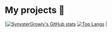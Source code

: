 # My projects 🚀


|[![SynysterGrowly's GitHub stats](https://github-readme-stats.vercel.app/api?username=SynysterGrowly&show_icons=true&theme=tokyonight)](https://github.com/SynysterGrowly/github-readme-stats)
[![Top Langs](https://github-readme-stats.vercel.app/api/top-langs/?username=SynysterGrowly&layout=compact&theme=tokyonight)](https://github.com/SynysterGrowly/github-readme-stats)    |






<!--
**SynysterGrowly/SynysterGrowly** is a ✨ _special_ ✨ repository because its `README.md` (this file) appears on your GitHub profile.

Here are some ideas to get you started:

- 🔭 I’m currently working on ...
- 🌱 I’m currently learning ...
- 👯 I’m looking to collaborate on ...
- 🤔 I’m looking for help with ...
- 💬 Ask me about ...
- 📫 How to reach me: ...
- 😄 Pronouns: ...
- ⚡ Fun fact: ...
-->
